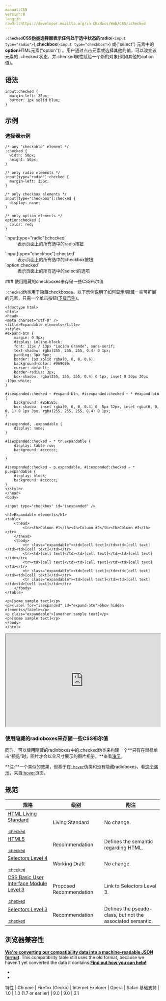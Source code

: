 ```yaml
---
manual:CSS
version:0
lang:zh
rawUrl:https://developer.mozilla.org/zh-CN/docs/Web/CSS/:checked
---
```






**`:checked`**CSS[伪类](%28374 "Pseudo-classes")选择器表示任何处于选中状态的**radio**(`<input type="radio">`),**checkbox**(`<input type="checkbox">`) 或(&quot;select&quot;) 元素中的**option**HTML元素(&quot;option&quot;)) 。用户通过点击元素或选择其他的值，可以改变该元素的 :checked 状态，并:checked属性赋给一个新的对象(例如其他的option值)。


## 语法<a name="语法"></a>

```
input:checked {
  margin-left: 25px;
  border: 1px solid blue;
}
```

## 示例<a name="Examples"></a>

### 选择器示例<a name="Example_selectors"></a>

```
/* any "checkable" element */
:checked {
  width: 50px;
  height: 50px;
}

/* only radio elements */
input[type="radio"]:checked {
  margin-left: 25px;
}

/* only checkbox elements */
input[type="checkbox"]:checked {
  display: none;  
}

/* only option elements */
option:checked {
  color: red;
}
```
<dl><dt id=''>`input[type="radio"]:checked`</dt><dd>表示页面上的所有选中的radio按钮</dd></dl><dl><dt id=''>`input[type="checkbox"]:checked`</dt><dd>表示页面上的所有选中的checkbox按钮</dd><dt id=''>`option:checked`</dt><dd>表示页面上的所有选中的select的选项</dd></dl>
### 使用隐藏的checkboxes来存储一些CSS布尔值<a name="使用隐藏的checkboxes来存储一些CSS布尔值"></a>


`:checked`伪类用于隐藏checkboxes。以下示例说明了如何显示/隐藏一些可扩展的元素，只需一个单击按钮([下载示例](%29354 "Expandable elements through the :checked pseudoclass"))。


```
<!doctype html>
<html>
<head>
<meta charset="utf-8" />
<title>Expandable elements</title>
<style>
#expand-btn {
    margin: 0 3px;
    display: inline-block;
    font: 12px / 13px "Lucida Grande", sans-serif;
    text-shadow: rgba(255, 255, 255, 0.4) 0 1px;
    padding: 3px 6px;
    border: 1px solid rgba(0, 0, 0, 0.6);
    background-color: #969696;
    cursor: default;
    border-radius: 3px;
    box-shadow: rgba(255, 255, 255, 0.4) 0 1px, inset 0 20px 20px -10px white;
}

#isexpanded:checked ~ #expand-btn, #isexpanded:checked ~ * #expand-btn {
    background: #B5B5B5;
    box-shadow: inset rgba(0, 0, 0, 0.4) 0 -5px 12px, inset rgba(0, 0, 0, 1) 0 1px 3px, rgba(255, 255, 255, 0.4) 0 1px;
}

#isexpanded, .expandable {
    display: none;
}

#isexpanded:checked ~ * tr.expandable {
    display: table-row;
    background: #cccccc;

}

#isexpanded:checked ~ p.expandable, #isexpanded:checked ~ * p.expandable {
    display: block;
    background: #cccccc;
}
</style>
</head>
<body>

<input type="checkbox" id="isexpanded" />

<h1>Expandable elements</h1>
<table>
    <thead>
        <tr><th>Column #1</th><th>Column #2</th><th>Column #3</th></tr>
    </thead>
    <tbody>
        <tr class="expandable"><td>[cell text]</td><td>[cell text]</td><td>[cell text]</td></tr>
        <tr><td>[cell text]</td><td>[cell text]</td><td>[cell text]</td></tr>
        <tr><td>[cell text]</td><td>[cell text]</td><td>[cell text]</td></tr>
        <tr class="expandable"><td>[cell text]</td><td>[cell text]</td><td>[cell text]</td></tr>
        <tr class="expandable"><td>[cell text]</td><td>[cell text]</td><td>[cell text]</td></tr>
    </tbody>
</table>

<p>[some sample text]</p>
<p><label for="isexpanded" id="expand-btn">Show hidden elements</label></p>
<p class="expandable">[another sample text]</p>
<p>[some sample text]</p>
</body>
</html>
```


<iframe src='https://mdn.mozillademos.org/zh-CN/docs/Web/CSS/:checked$samples/%E4%BD%BF%E7%94%A8%E9%9A%90%E8%97%8F%E7%9A%84checkboxes%E6%9D%A5%E5%AD%98%E5%82%A8%E4%B8%80%E4%BA%9BCSS%E5%B8%83%E5%B0%94%E5%80%BC?revision=1174071' width='100%' height='300'></iframe>



### 使用隐藏的radioboxes来存储一些CSS布尔值<a name="Using_hidden_radioboxes_in_order_to_store_some_CSS_boolean_values"></a>


同时，可以使用隐藏的radioboxes中的:checked伪类来构建一个**只有在鼠标单击“预览”时，图片才会以全尺寸展示的图片相册，**查看[演示](%29355 "css-checked-gallery.zip")。

**注:**一个类似的效果，但基于在[`:hover`](%29356 "CSS/:hover")伪类和没有隐藏radioboxes，看[这个演示](%29357 "css-gallery.zip")，来自[:hover](%29356 "CSS/:hover")页面。

## 规范<a name="Specifications"></a>

规格 | 级别 | 附注 
 ---  |  ---  |  ---  | 
[HTML Living Standard<br></br><small>:checked</small>](%29358 "") | Living Standard | No change. 
[HTML5<br></br><small>:checked</small>](%29359 "") | Recommendation | Defines the semantic regarding HTML. 
[Selectors Level 4<br></br><small>:checked</small>](%29360 "") | Working Draft | No change. 
[CSS Basic User Interface Module Level 3<br></br><small>:checked</small>](%29361 "") | Proposed Recommendation | Link to Selectors Level 3. 
[Selectors Level 3<br></br><small>:checked</small>](%29362 "") | Recommendation | Defines the pseudo-class, but not the associated semantic 


## 浏览器兼容性<a name="Browser_compatibility"></a>


**[We&#39;re converting our compatibility data into a machine-readable JSON format](%3344 "")**. This compatibility table still uses the old format, because we haven&#39;t yet converted the data it contains.**[Find out how you can help!](%3392 "")**


* 
* 

特性 | Chrome | Firefox (Gecko) | Internet Explorer | Opera | Safari 
基础支持 | 1.0 | 1.0 (1.7 or earlier) | 9.0 | 9.0 | 3.1 










